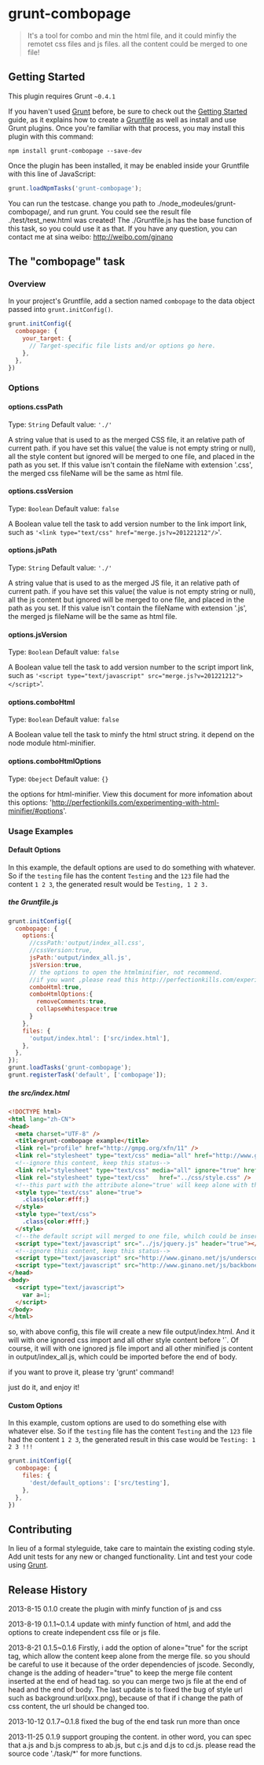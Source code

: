 # grunt-combopage

> It's a tool for combo and min the html file, and it could minfiy the remotet css files and js files. all the content could be merged to one file!

## Getting Started
This plugin requires Grunt `~0.4.1`

If you haven't used [Grunt](http://gruntjs.com/) before, be sure to check out the [Getting Started](http://gruntjs.com/getting-started) guide, as it explains how to create a [Gruntfile](http://gruntjs.com/sample-gruntfile) as well as install and use Grunt plugins. Once you're familiar with that process, you may install this plugin with this command:

```shell
npm install grunt-combopage --save-dev
```

Once the plugin has been installed, it may be enabled inside your Gruntfile with this line of JavaScript:

```js
grunt.loadNpmTasks('grunt-combopage');
```

You can run the testcase. change you path to ./node_modeules/grunt-combopage/, and run grunt. You could see the result file ./test/test_new.html was created! The ./Gruntfile.js has the base function of this task, so you could use it as that. If you have any question, you can contact me at sina weibo: http://weibo.com/ginano
## The "combopage" task

### Overview
In your project's Gruntfile, add a section named `combopage` to the data object passed into `grunt.initConfig()`.

```js
grunt.initConfig({
  combopage: {
    your_target: {
      // Target-specific file lists and/or options go here.
    },
  },
})
```

### Options

#### options.cssPath
Type: `String`
Default value: `'./'`

A string value that is used to as the merged CSS file, it an relative path of current path.
if you have set this value( the value is not empty string or null), all the style content but ignored will be merged to one file, and placed in the path as you set. If this value isn't contain the fileName  with extension '.css', the merged css  fileName will be the same as html file.

#### options.cssVersion
Type: `Boolean`
Default value: `false`

A Boolean value tell the task to add version number to the link import link, such as `'<link type="text/css" href="merge.js?v=201221212"/>`'.


#### options.jsPath
Type: `String`
Default value: `'./'`

A string value that is used to as the merged JS file, it an relative path of current path.
if you have set this value( the value is not empty string or null), all the js content but ignored will be merged to one file, and placed in the path as you set. If this value isn't contain the fileName  with extension '.js', the merged js  fileName will be the same as html file.

#### options.jsVersion
Type: `Boolean`
Default value: `false`

A Boolean value tell the task to add version number to the script import link, such as `'<script type="text/javascript" src="merge.js?v=201221212"></script>`'.

#### options.comboHtml
Type: `Boolean`
Default value: `false`

A Boolean value tell the task to minfy the html struct string. it depend on the node module html-minifier.

#### options.comboHtmlOptions
Type: `Obeject`
Default value: `{}`

the options for  html-minifier. View this document for more infomation about this options: 'http://perfectionkills.com/experimenting-with-html-minifier/#options'.


### Usage Examples

#### Default Options
In this example, the default options are used to do something with whatever. So if the `testing` file has the content `Testing` and the `123` file had the content `1 2 3`, the generated result would be `Testing, 1 2 3.`

##### the Gruntfile.js 
```js
grunt.initConfig({
  combopage: {
    options:{
      //cssPath:'output/index_all.css',
      //cssVersion:true,
      jsPath:'output/index_all.js',
      jsVersion:true,
      // the options to open the htmlminifier, not recommend. 
      //if you want ,please read this http://perfectionkills.com/experimenting-with-html-minifier/#options
      comboHtml:true, 
      comboHtmlOptions:{
        removeComments:true,
        collapseWhitespace:true
      }
    },
    files: {
      'output/index.html': ['src/index.html'],
    },
  },
});
grunt.loadTasks('grunt-combopage');
grunt.registerTask('default', ['combopage']);

```
##### the src/index.html
```html
<!DOCTYPE html>
<html lang="zh-CN">
<head>
  <meta charset="UTF-8" />
  <title>grunt-combopage example</title>
  <link rel="profile" href="http://gmpg.org/xfn/11" />
  <link rel="stylesheet" type="text/css" media="all" href="http://www.ginano.net/wp-content/themes/twentyten/style.css" />
  <!--ignore this content, keep this status-->
  <link rel="stylesheet" type="text/css" media="all" ignore="true" href="http://www.ginano.net/wp-content/themes/twentyten/style.css" />
  <link rel="stylesheet" type="text/css"   href="../css/style.css" />
  <!--this part with the attribute alone="true' will keep alone with the merge file-->
  <style type="text/css" alone="true">
    .class{color:#fff;}
  </style> 
  <style type="text/css">
    .class{color:#fff;}
  </style>
  <!--the default script will merged to one file, whilch could be inserted to the end of body. but if you have set the attribute header="true", this part could be inserted to the end of head-->
  <script type="text/javascript" src="../js/jquery.js" header="true"></script>
  <!--ignore this content, keep this status-->
  <script type="text/javascript" src="http://www.ginano.net/js/underscore.js" ignore="true"></script>
  <script type="text/javascript" src="http://www.ginano.net/js/backbone.js"></script>
</head>
<body>
  <script type="text/javascript">
    var a=1;
  </script>
</body>
</html>
```

so, with above config, this file will create a new file output/index.html. And it will with one ignored css import and all other style content before '</head>`. Of course, it will with one ignored js file import and all other minified js content  in output/index_all.js, which could be imported before the end of body.

if you want to prove it, please try 'grunt' command!

just do it, and enjoy it!

#### Custom Options
In this example, custom options are used to do something else with whatever else. So if the `testing` file has the content `Testing` and the `123` file had the content `1 2 3`, the generated result in this case would be `Testing: 1 2 3 !!!`

```js
grunt.initConfig({
  combopage: {
    files: {
      'dest/default_options': ['src/testing'],
    },
  },
})
```

## Contributing
In lieu of a formal styleguide, take care to maintain the existing coding style. Add unit tests for any new or changed functionality. Lint and test your code using [Grunt](http://gruntjs.com/).

## Release History
2013-8-15 0.1.0 create the plugin with minfy function of js and css

2013-8-19 0.1.1~0.1.4 update with minfy function of html, and add the options to create independent css file or js file. 

2013-8-21 0.1.5~0.1.6 Firstly, i add the option of alone="true" for the script tag, which allow the content keep alone from the merge file. so you should be careful to use it because of the order dependencies of jscode. Secondly, change is the adding of header="true" to keep the merge file content inserted at the end of head tag. so you can merge two js file at the end of head and the end of body. The last update is to fixed the bug of style url such as background:url(xxx.png), because of that if i change the path of css content, the url should be changed too. 

2013-10-12 0.1.7~0.1.8 fixed the bug of the end task run more than once

2013-11-25 0.1.9 support grouping the content. in other word, you can spec that a.js and b.js compress to ab.js, but c.js and d.js to cd.js. please read the source code './task/*' for more functions.

